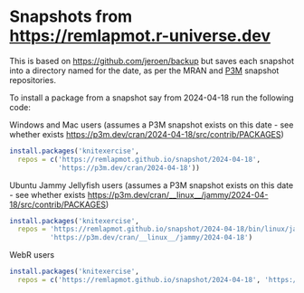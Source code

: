 # Snapshots from https://remlapmot.r-universe.dev

This is based on <https://github.com/jeroen/backup> but saves each snapshot into a directory named for the date, as per the MRAN and [P3M](https://p3m.dev/client/#/) snapshot repositories.

To install a package from a snapshot say from 2024-04-18 run the following code:

Windows and Mac users (assumes a P3M snapshot exists on this date - see whether exists <https://p3m.dev/cran/2024-04-18/src/contrib/PACKAGES>)

```r
install.packages('knitexercise',
  repos = c('https://remlapmot.github.io/snapshot/2024-04-18',
            'https://p3m.dev/cran/2024-04-18'))
```

Ubuntu Jammy Jellyfish users (assumes a P3M snapshot exists on this date - see whether exists <https://p3m.dev/cran/__linux__/jammy/2024-04-18/src/contrib/PACKAGES>)

```r
install.packages('knitexercise',
  repos = 'https://remlapmot.github.io/snapshot/2024-04-18/bin/linux/jammy/4.3',
          'https://p3m.dev/cran/__linux__/jammy/2024-04-18')
```

WebR users

```r
install.packages('knitexercise',
  repos = c('https://remlapmot.github.io/snapshot/2024-04-18', 'https://repo.r-wasm.org'))
```
